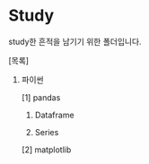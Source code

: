 # Study
study한 흔적을 남기기 위한 폴더입니다.

[목록]
1. 파이썬

    [1] pandas
    
    
      1) Dataframe
      
      2) Series
      
      
    [2] matplotlib
